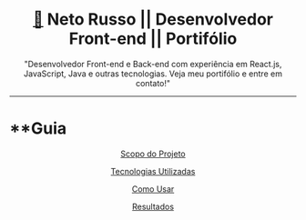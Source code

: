 <h1 align='center'> <a href="https://buzzvel-neto-russo.vercel.app/"  target="_blank">🔗</a> Neto Russo || Desenvolvedor Front-end || Portifólio</h1>

<p align='center'>"Desenvolvedor Front-end e Back-end com experiência em React.js, JavaScript, Java e outras tecnologias. Veja meu portifólio e entre em contato!"</p>

__________________________________________________________________________________________________________________________________________________________________________

**Guia
=====================================
<!--ts-->
<p align="center">
<a href="#projeto"> Scopo do Projeto </a>
</p>
<p align="center">
<a href="#tecnologia"> Tecnologias Utilizadas </a>
</p>
<p align="center">
<a href="#comoUsar"> Como Usar </a>
</p>
<p align="center">
<a href="#resultados"> Resultados </a>
</p>
<!--te-->
